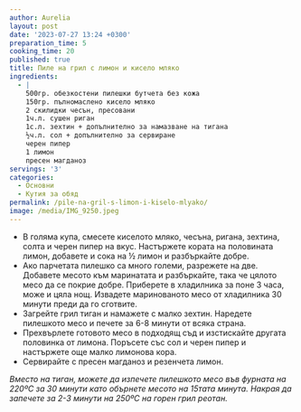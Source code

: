 ```yaml
---
author: Aurelia
layout: post
date: '2023-07-27 13:24 +0300'
preparation_time: 5
cooking_time: 20
published: true
title: Пиле на грил с лимон и киселo мляко
ingredients:
  - |
    500гр. обезкостени пилешки бутчета без кожа
    150гр. пълномаслено кисело мляко
    2 скилидки чесън, пресовани
    1ч.л. сушен риган
    1с.л. зехтин + допълнително за намазване на тигана
    ½ч.л. сол + допълнително за сервиране
    черен пипер
    1 лимон
    пресен магданоз
servings: '3'
categories:
  - Основни
  - Кутия за обяд
permalink: /pile-na-gril-s-limon-i-kiselo-mlyako/
image: /media/IMG_9250.jpeg
---
```

- В голяма купа, смесете киселото мляко, чесъна, ригана, зехтина, солта и черен пипер на вкус. Настържете кората на половината лимон, добавете и сока на ½ лимон и разбъркайте добре. 
- Ако парчетата пилешко са много големи, разрежете на две. Добавете месото към маринатата и разбъркайте, така че цялото месо да се покрие добре. Приберете в хладилника за поне 3 часа, може и цяла нощ. Извадете маринованото месо от хладилника 30 минути преди да го сготвите.
- Загрейте грил тиган и намажете с малко зехтин. Наредете пилешкото месо и печете за 6-8 минути от всяка страна.
- Прехвърлете готовото месо в подходящ съд и изстискайте другата половинка от лимона. Поръсете със сол и черен пипер и настържете още малко лимонова кора. 
- Сервирайте с пресен магданоз и резенчета лимон.



_Вместо на тиган, можете да изпечете пилешкото месо във фурната на 220ºС за 30 минути като обърнете месото на 15тата минута. Накрая да запечете за 2-3 минути на 250ºС на горен грил реотан._
